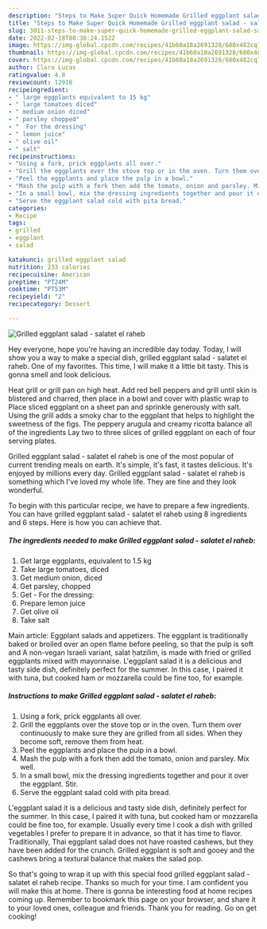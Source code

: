 ```yaml
---
description: "Steps to Make Super Quick Homemade Grilled eggplant salad - salatet el raheb"
title: "Steps to Make Super Quick Homemade Grilled eggplant salad - salatet el raheb"
slug: 3011-steps-to-make-super-quick-homemade-grilled-eggplant-salad-salatet-el-raheb
date: 2022-02-18T08:38:24.152Z
image: https://img-global.cpcdn.com/recipes/41b60a18a2691328/680x482cq70/grilled-eggplant-salad-salatet-el-raheb-recipe-main-photo.jpg
thumbnail: https://img-global.cpcdn.com/recipes/41b60a18a2691328/680x482cq70/grilled-eggplant-salad-salatet-el-raheb-recipe-main-photo.jpg
cover: https://img-global.cpcdn.com/recipes/41b60a18a2691328/680x482cq70/grilled-eggplant-salad-salatet-el-raheb-recipe-main-photo.jpg
author: Clara Lucas
ratingvalue: 4.8
reviewcount: 12918
recipeingredient:
- " large eggplants equivalent to 15 kg"
- " large tomatoes diced"
- " medium onion diced"
- " parsley chopped"
- "  For the dressing"
- " lemon juice"
- " olive oil"
- " salt"
recipeinstructions:
- "Using a fork, prick eggplants all over."
- "Grill the eggplants over the stove top or in the oven. Turn them over continuously to make sure they are grilled from all sides. When they become soft, remove them from heat."
- "Peel the eggplants and place the pulp in a bowl."
- "Mash the pulp with a fork then add the tomato, onion and parsley. Mix well."
- "In a small bowl, mix the dressing ingredients together and pour it over the eggplant. Stir."
- "Serve the eggplant salad cold with pita bread."
categories:
- Recipe
tags:
- grilled
- eggplant
- salad

katakunci: grilled eggplant salad 
nutrition: 233 calories
recipecuisine: American
preptime: "PT24M"
cooktime: "PT53M"
recipeyield: "2"
recipecategory: Dessert

---
```



![Grilled eggplant salad - salatet el raheb](https://img-global.cpcdn.com/recipes/41b60a18a2691328/680x482cq70/grilled-eggplant-salad-salatet-el-raheb-recipe-main-photo.jpg)

Hey everyone, hope you're having an incredible day today. Today, I will show you a way to make a special dish, grilled eggplant salad - salatet el raheb. One of my favorites. This time, I will make it a little bit tasty. This is gonna smell and look delicious.

Heat grill or grill pan on high heat. Add red bell peppers and grill until skin is blistered and charred, then place in a bowl and cover with plastic wrap to Place sliced eggplant on a sheet pan and sprinkle generously with salt. Using the grill adds a smoky char to the eggplant that helps to highlight the sweetness of the figs. The peppery arugula and creamy ricotta balance all of the ingredients Lay two to three slices of grilled eggplant on each of four serving plates.

Grilled eggplant salad - salatet el raheb is one of the most popular of current trending meals on earth. It's simple, it's fast, it tastes delicious. It's enjoyed by millions every day. Grilled eggplant salad - salatet el raheb is something which I've loved my whole life. They are fine and they look wonderful.


To begin with this particular recipe, we have to prepare a few ingredients. You can have grilled eggplant salad - salatet el raheb using 8 ingredients and 6 steps. Here is how you can achieve that.

<!--inarticleads1-->

##### The ingredients needed to make Grilled eggplant salad - salatet el raheb:

1. Get  large eggplants, equivalent to 1.5 kg
1. Take  large tomatoes, diced
1. Get  medium onion, diced
1. Get  parsley, chopped
1. Get  - For the dressing:
1. Prepare  lemon juice
1. Get  olive oil
1. Take  salt


Main article: Eggplant salads and appetizers. The eggplant is traditionally baked or broiled over an open flame before peeling, so that the pulp is soft and A non-vegan Israeli variant, salat ḥatzilim, is made with fried or grilled eggplants mixed with mayonnaise. L&#39;eggplant salad it is a delicious and tasty side dish, definitely perfect for the summer. In this case, I paired it with tuna, but cooked ham or mozzarella could be fine too, for example. 

<!--inarticleads2-->

##### Instructions to make Grilled eggplant salad - salatet el raheb:

1. Using a fork, prick eggplants all over.
1. Grill the eggplants over the stove top or in the oven. Turn them over continuously to make sure they are grilled from all sides. When they become soft, remove them from heat.
1. Peel the eggplants and place the pulp in a bowl.
1. Mash the pulp with a fork then add the tomato, onion and parsley. Mix well.
1. In a small bowl, mix the dressing ingredients together and pour it over the eggplant. Stir.
1. Serve the eggplant salad cold with pita bread.


L&#39;eggplant salad it is a delicious and tasty side dish, definitely perfect for the summer. In this case, I paired it with tuna, but cooked ham or mozzarella could be fine too, for example. Usually every time I cook a dish with grilled vegetables I prefer to prepare it in advance, so that it has time to flavor. Traditionally, Thai eggplant salad does not have roasted cashews, but they have been added for the crunch. Grilled eggplant is soft and gooey and the cashews bring a textural balance that makes the salad pop. 

So that's going to wrap it up with this special food grilled eggplant salad - salatet el raheb recipe. Thanks so much for your time. I am confident you will make this at home. There is gonna be interesting food at home recipes coming up. Remember to bookmark this page on your browser, and share it to your loved ones, colleague and friends. Thank you for reading. Go on get cooking!
